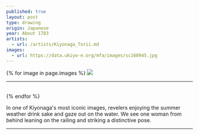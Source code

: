 ```yaml
---
published: true
layout: post
type: drawing
origin: Japanese
year: About 1783
artists:
  - url: /artists/Kiyonaga_Torii.md
images:
  - url: https://data.ukiyo-e.org/mfa/images/sc160945.jpg
---
```


<div class ="main-image">
{% for image in page.images %}
<img src="{{ site.baseurl }}{{ image.url }}" class="">
<br>
<hr>
<br>
{% endfor %}
</div>

In one of Kiyonaga's most iconic images, revelers enjoying the summer weather drink sake and gaze out on the water. We see one woman from behind leaning on the railing and striking a distinctive pose.

<hr>
